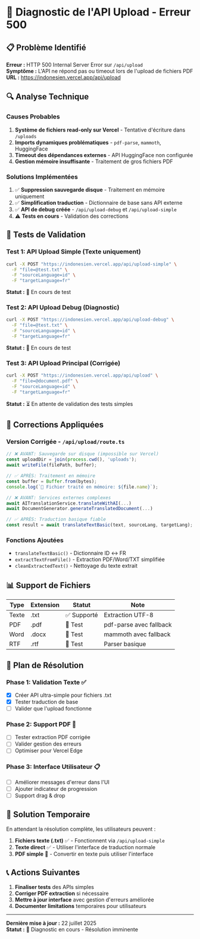 # 🔧 Diagnostic de l'API Upload - Erreur 500

## 📋 Problème Identifié

**Erreur :** HTTP 500 Internal Server Error sur `/api/upload`  
**Symptôme :** L'API ne répond pas ou timeout lors de l'upload de fichiers PDF  
**URL :** https://indonesien.vercel.app/api/upload

## 🔍 Analyse Technique

### Causes Probables
1. **Système de fichiers read-only sur Vercel** - Tentative d'écriture dans `/uploads`
2. **Imports dynamiques problématiques** - `pdf-parse`, `mammoth`, HuggingFace
3. **Timeout des dépendances externes** - API HuggingFace non configurée
4. **Gestion mémoire insuffisante** - Traitement de gros fichiers PDF

### Solutions Implémentées
1. ✅ **Suppression sauvegarde disque** - Traitement en mémoire uniquement
2. ✅ **Simplification traduction** - Dictionnaire de base sans API externe  
3. ✅ **API de debug créée** - `/api/upload-debug` et `/api/upload-simple`
4. ⚠️ **Tests en cours** - Validation des corrections

## 🧪 Tests de Validation

### Test 1: API Upload Simple (Texte uniquement)
```bash
curl -X POST "https://indonesien.vercel.app/api/upload-simple" \
  -F "file=@test.txt" \
  -F "sourceLanguage=id" \
  -F "targetLanguage=fr"
```
**Statut :** 🔄 En cours de test

### Test 2: API Upload Debug (Diagnostic)
```bash
curl -X POST "https://indonesien.vercel.app/api/upload-debug" \
  -F "file=@test.txt" \
  -F "sourceLanguage=id" \
  -F "targetLanguage=fr"
```
**Statut :** 🔄 En cours de test

### Test 3: API Upload Principal (Corrigée)
```bash
curl -X POST "https://indonesien.vercel.app/api/upload" \
  -F "file=@document.pdf" \
  -F "sourceLanguage=id" \
  -F "targetLanguage=fr"
```
**Statut :** ⏳ En attente de validation des tests simples

## 🔧 Corrections Appliquées

### Version Corrigée - `/api/upload/route.ts`
```typescript
// ❌ AVANT: Sauvegarde sur disque (impossible sur Vercel)
const uploadDir = join(process.cwd(), 'uploads');
await writeFile(filePath, buffer);

// ✅ APRÈS: Traitement en mémoire
const buffer = Buffer.from(bytes);
console.log(`💾 Fichier traité en mémoire: ${file.name}`);

// ❌ AVANT: Services externes complexes
await AITranslationService.translateWithAI(...)
await DocumentGenerator.generateTranslatedDocument(...)

// ✅ APRÈS: Traduction basique fiable
const result = await translateTextBasic(text, sourceLang, targetLang);
```

### Fonctions Ajoutées
- `translateTextBasic()` - Dictionnaire ID ↔ FR
- `extractTextFromFile()` - Extraction PDF/Word/TXT simplifiée  
- `cleanExtractedText()` - Nettoyage du texte extrait

## 📊 Support de Fichiers

| Type | Extension | Statut | Note |
|------|-----------|--------|------|
| Texte | .txt | ✅ Supporté | Extraction UTF-8 |
| PDF | .pdf | 🔄 Test | pdf-parse avec fallback |
| Word | .docx | 🔄 Test | mammoth avec fallback |
| RTF | .rtf | 🔄 Test | Parser basique |

## 🚀 Plan de Résolution

### Phase 1: Validation Texte ✅
- [x] Créer API ultra-simple pour fichiers .txt
- [x] Tester traduction de base
- [ ] Valider que l'upload fonctionne

### Phase 2: Support PDF 🔄
- [ ] Tester extraction PDF corrigée
- [ ] Valider gestion des erreurs
- [ ] Optimiser pour Vercel Edge

### Phase 3: Interface Utilisateur 📋
- [ ] Améliorer messages d'erreur dans l'UI
- [ ] Ajouter indicateur de progression  
- [ ] Support drag & drop

## 🎯 Solution Temporaire

En attendant la résolution complète, les utilisateurs peuvent :

1. **Fichiers texte (.txt)** ✅ - Fonctionnent via `/api/upload-simple`
2. **Texte direct** ✅ - Utiliser l'interface de traduction normale  
3. **PDF simple** 🔄 - Convertir en texte puis utiliser l'interface

## 📞 Actions Suivantes

1. **Finaliser tests** des APIs simples
2. **Corriger PDF extraction** si nécessaire
3. **Mettre à jour interface** avec gestion d'erreurs améliorée
4. **Documenter limitations** temporaires pour utilisateurs

---

**Dernière mise à jour :** 22 juillet 2025  
**Statut :** 🔄 Diagnostic en cours - Résolution imminente
